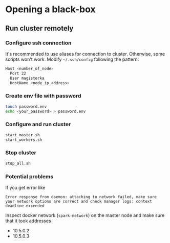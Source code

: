 # Opening a black-box


## Run cluster remotely

### Configure ssh connection

It's recommended to use aliases for connection to cluster. Otherwise, some scripts won't work.
Modify `~/.ssh/config` following the pattern:

```bash
Host <number_of_node>
  Port 22
  User magisterka
  HostName <node_ip_address>
```

### Create env file with password
```bash
touch password.env
echo <your_password> > password.env
```

### Configure and run cluster

```bash
start_master.sh
start_workers.sh
```

### Stop cluster
```bash
stop_all.sh
```

### Potential problems

If you get error like
```
Error response from daemon: attaching to network failed, make sure your network options are correct and check manager logs: context deadline exceeded
```
Inspect docker network (`spark-network`) on the master node and make sure that it took addresses
- 10.5.0.2
- 10.5.0.3
